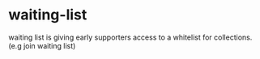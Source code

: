 # waiting-list
waiting list is giving early supporters access to a whitelist for collections. (e.g join waiting list)

